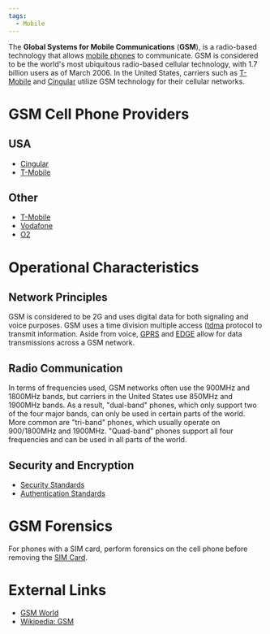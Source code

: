 ```yaml
---
tags:
  - Mobile
---
```

The **Global Systems for Mobile Communications** (**GSM**), is a radio-based
technology that allows [mobile phones](mobile_phones.md) to communicate. GSM is
considered to be the world's most ubiquitous radio-based cellular technology,
with 1.7 billion users as of March 2006. In the United States, carriers such as
[T-Mobile](t-mobile.md) and [Cingular](cingular.md) utilize GSM technology for
their cellular networks.

# GSM Cell Phone Providers

## USA

* [Cingular](cingular.md)
* [T-Mobile](t-mobile.md)

## Other

* [T-Mobile](t-mobile.md)
* [Vodafone](vodafone.md)
* [O2](o2.md)

# Operational Characteristics

## Network Principles

GSM is considered to be 2G and uses digital data for both signaling and voice
purposes. GSM uses a time division multiple access ([tdma](tdma.md) protocol to
transmit information. Aside from voice, [GPRS](gprs.md) and [EDGE](edge.md)
allow for data transmissions across a GSM network.

## Radio Communication

In terms of frequencies used, GSM networks often use the 900MHz and
1800MHz bands, but carriers in the United States use 850MHz and 1900MHz
bands. As a result, "dual-band" phones, which only support two of the
four major bands, can only be used in certain parts of the world. More
common are "tri-band" phones, which usually operate on 900/1800MHz and
1900MHz. "Quad-band" phones support all four frequencies and can be used
in all parts of the world.

## Security and Encryption

* [Security Standards](security_standards.md)
* [Authentication Standards](authentication_standards.md)

# GSM Forensics

For phones with a SIM card, perform forensics on the cell phone before
removing the [SIM Card](sim_cards.md).

# External Links

* [GSM World](http://www.gsmworld.com/index.shtml)
* [Wikipedia: GSM](http://en.wikipedia.org/wiki/Gsm)
